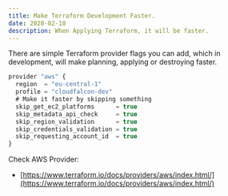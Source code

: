```yaml
---
title: Make Terraform Development Faster.
date: 2020-02-10
description: When Applying Terraform, it will be faster.
---
```


There are simple Terraform provider flags you can add, which in development, will make planning, applying or destroying faster.

```js
provider "aws" {
  region  = "eu-central-1"
  profile = "cloudfalcon-dev"
  # Make it faster by skipping something
  skip_get_ec2_platforms      = true
  skip_metadata_api_check     = true
  skip_region_validation      = true
  skip_credentials_validation = true
  skip_requesting_account_id  = true
}
```

Check AWS Provider:

- [https://www.terraform.io/docs/providers/aws/index.html/](https://www.terraform.io/docs/providers/aws/index.html/)
